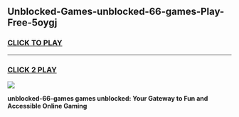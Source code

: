
## Unblocked-Games-unblocked-66-games-Play-Free-5oygj
<h3>
<a href="https://premium76.site?title=unblocked-66-games&ref=10A">CLICK TO PLAY</a></h3>
<hr>

<h3>
<a href="https://premium76.site?title=unblocked-66-games&ref=10A">CLICK 2 PLAY</a>
  
</h3>

<a href="https://premium76.site?title=unblocked-66-games&ref=10A"><img src="https://clearcache.store/games.png"></a>


**unblocked-66-games games unblocked: Your Gateway to Fun and Accessible Online Gaming**
